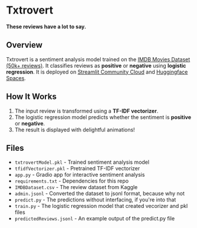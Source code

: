 # Txtrovert   
**These reviews have a lot to say.**  

##  Overview  
Txtrovert is a sentiment analysis model trained on the [IMDB Movies Dataset (50k+ reviews)](https://www.kaggle.com/datasets/lakshmi25npathi/imdb-dataset-of-50k-movie-reviews). It classifies reviews as **positive** or **negative** using **logistic regression**. 
It is deployed on [Streamlit Community Cloud](txtrovert.streamlit.app) and [Huggingface Spaces](https://huggingface.co/spaces/sahilgarje/txtrovert).

## How It Works  
1. The input review is transformed using a **TF-IDF vectorizer**.  
2. The logistic regression model predicts whether the sentiment is **positive** or **negative**.  
3. The result is displayed with delightful animations!  

## Files  
- `txtrovertModel.pkl` - Trained sentiment analysis model  
- `tfidfVectorizer.pkl` - Pretrained TF-IDF vectorizer  
- `app.py` - Gradio app for interactive sentiment analysis  
- `requirements.txt` - Dependencies for this repo 
- `IMDBDataset.csv` - The review dataset from Kaggle
- `admin.jsonl` - Converted the dataset to jsonl format, because why not
- `predict.py` - The predictions without interfacing, if you're into that
- `train.py` - The logistic regression model that created vecorizer and pkl files
- `predictedReviews.jsonl` - An example output of the predict.py file
